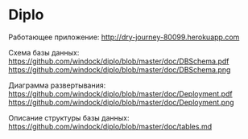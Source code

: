 Diplo
================

Работающее приложение: http://dry-journey-80099.herokuapp.com

Схема базы данных: https://github.com/windock/diplo/blob/master/doc/DBSchema.pdf https://github.com/windock/diplo/blob/master/doc/DBSchema.png

Диаграмма развертывания: https://github.com/windock/diplo/blob/master/doc/Deployment.pdf https://github.com/windock/diplo/blob/master/doc/Deployment.png

Описание структуры базы данных: https://github.com/windock/diplo/blob/master/doc/tables.md

